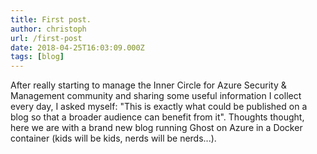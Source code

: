 ```yaml
---
title: First post.
author: christoph
url: /first-post
date: 2018-04-25T16:03:09.000Z
tags: [blog]
---
```


After really starting to manage the Inner Circle for Azure Security & Management community and sharing some useful information I collect every day, I asked myself: "This is exactly what could be published on a blog so that a broader audience can benefit from it". Thoughts thought, here we are with a brand new blog running Ghost on Azure in a Docker container (kids will be kids, nerds will be nerds...).
